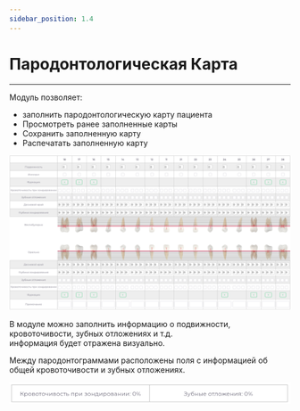 ```yaml
---
sidebar_position: 1.4
---
```


# Пародонтологическая Карта

---  

Модуль позволяет: 
 - заполнить пародонтологическую карту пациента  
 - Просмотреть ранее заполненные карты  
 - Сохранить заполненную карту
 - Распечатать заполненную карту

![Пародонтологическая](./assets/paro/paro.png)

В модуле можно заполнить информацию о подвижности, кровоточивости, зубных отложениях и т.д.  
информация будет отражена визуально.

Между пародонтограммами расположены поля с информацией об общей кровоточивости и зубных отложениях.

![Кровоточивость](./assets/paro/blood.png)